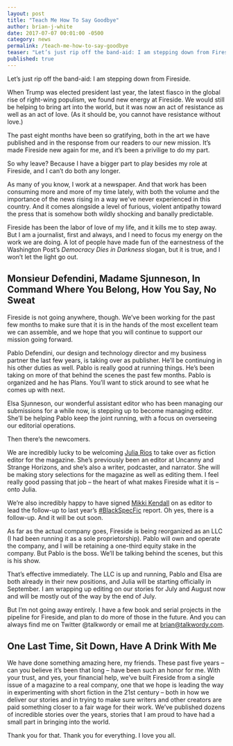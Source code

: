 ```yaml
---
layout: post
title: "Teach Me How To Say Goodbye"
author: brian-j-white
date: 2017-07-07 00:01:00 -0500
category: news
permalink: /teach-me-how-to-say-goodbye
teaser: "Let’s just rip off the band-aid: I am stepping down from Fireside."
published: true
---
```


Let’s just rip off the band-aid: I am stepping down from Fireside.

When Trump was elected president last year, the latest fiasco in the global rise of right-wing populism, we found new energy at Fireside. We would still be helping to bring art into the world, but it was now an act of resistance as well as an act of love. (As it should be, you cannot have resistance without love.)

The past eight months have been so gratifying, both in the art we have published and in the response from our readers to our new mission. It’s made Fireside new again for me, and it’s been a privilige to do my part.

So why leave? Because I have a bigger part to play besides my role at Fireside, and I can’t do both any longer.

As many of you know, I work at a newspaper. And that work has been consuming more and more of my time lately, with both the volume and the importance of the news rising in a way we’ve never experienced in this country. And it comes alongside a level of furious, violent antipathy toward the press that is somehow both wildly shocking and banally predictable.

Fireside has been the labor of love of my life, and it kills me to step away. But I am a journalist, first and always, and I need to focus my energy on the work we are doing. A lot of people have made fun of the earnestness of the Washington Post’s *Democracy Dies in Darkness* slogan, but it is true, and I won’t let the light go out.

## Monsieur Defendini, Madame Sjunneson, In Command Where You Belong, How You Say, No Sweat

Fireside is not going anywhere, though. We’ve been working for the past few months to make sure that it is in the hands of the most excellent team we can assemble, and we hope that you will continue to support our mission going forward.

Pablo Defendini, our design and technology director and my business partner the last few years, is taking over as publisher. He’ll be continuing in his other duties as well. Pablo is really good at running things. He’s been taking on more of that behind the scenes the past few months. Pablo is organized and he has Plans. You’ll want to stick around to see what he comes up with next.

Elsa Sjunneson, our wonderful assistant editor who has been managing our submissions for a while now, is stepping up to become managing editor. She’ll be helping Pablo keep the joint running, with a focus on overseeing our editorial operations.

Then there’s the newcomers.

We are incredibly lucky to be welcoming [Julia Rios](http://www.juliarios.com/) to take over as fiction editor for the magazine. She’s previously been an editor at Uncanny and Strange Horizons, and she’s also a writer, podcaster, and narrator. She will be making story selections for the magazine as well as editing them. I feel really good passing that job – the heart of what makes Fireside what it is – onto Julia.

We’re also incredibly happy to have signed [Mikki Kendall](https://mikkikendall.com) on as editor to lead the follow-up to last year’s [\#BlackSpecFic](https://medium.com/fireside-fiction-company/antiblack-racism-in-speculative-fiction-7e30eff97008) report. Oh yes, there is a follow-up. And it will be out soon.

As far as the actual company goes, Fireside is being reorganized as an LLC (I had been running it as a sole proprietorship). Pablo will own and operate the company, and I will be retaining a one-third equity stake in the company. But Pablo is the boss. We’ll be talking behind the scenes, but this is his show.

That’s effective immediately. The LLC is up and running, Pablo and Elsa are both already in their new positions, and Julia will be starting officially in September. I am wrapping up editing on our stories for July and August now and will be mostly out of the way by the end of July.

But I’m not going away entirely. I have a few book and serial projects in the pipeline for Fireside, and plan to do more of those in the future. And you can always find me on Twitter @talkwordy or email me at brian@talkwordy.com.

## One Last Time, Sit Down, Have A Drink With Me

We have done something amazing here, my friends. These past five years – can you believe it’s been that long – have been such an honor for me. With your trust, and yes, your financial help, we’ve built Fireside from a single issue of a magazine to a real company, one that we hope is leading the way in experimenting with short fiction in the 21st century – both in how we deliver our stories and in trying to make sure writers and other creators are paid something closer to a fair wage for their work. We’ve published dozens of incredible stories over the years, stories that I am proud to have had a small part in bringing into the world.

Thank you for that. Thank you for everything. I love you all.
